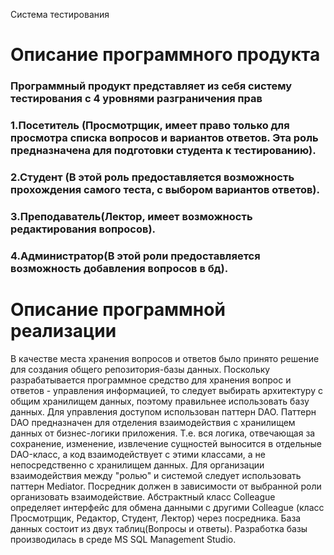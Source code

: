 Система тестирования
<h1>Описание программного продукта
</h1>
<h3>Программный продукт представляет из себя систему тестирования с 4 уровнями разграничения прав
<h3>1.Посетитель (Просмотрщик, имеет право только для просмотра списка вопросов и вариантов ответов. Эта роль предназначена для подготовки студента к тестированию).
<h3>2.Студент (В этой роль предоставляется возможность прохождения самого теста, с выбором вариантов ответов).
<h3>3.Преподаватель(Лектор, имеет возможность редактирования вопросов).
<h3>4.Администратор(В этой роли предоставляется возможность добавления вопросов в бд).
</h3>
<h1>Описание программной реализации</h1>
В качестве места хранения вопросов и ответов было принято решение для создания общего репозитория-базы данных.
Поскольку разрабатывается программное средство для хранения вопрос и ответов - управления информацией,
то следует выбирать архитектуру с общим хранилищем данных, 
поэтому правильнее использовать базу данных. 
Для управления доступом использован паттерн DAO. Паттерн DAO предназначен
для отделения взаимодействия с хранилищем данных от бизнес-логики приложения.
Т.е. вся логика, отвечающая за сохранение, изменение, извлечение сущностей выносится в отдельные DAO-класс,
а код взаимодействует с этими классами, а не непосредственно с хранилищем данных. 
Для организации взаимодействия между "ролью" и системой следует использовать паттерн Mediator. Посредник должен в зависимости от 
выбранной роли организовать взаимодействие.
Абстрактный класс Colleague определяет интерфейс для обмена данными с другими Colleague (класс Просмотрщик, Редактор, Студент, Лектор)  через посредника.
База данных состоит из двух таблиц(Вопросы и ответы). Разработка базы производилась в среде MS SQL Management Studio.

